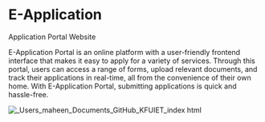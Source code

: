 # E-Application


 Application Portal Website 


E-Application Portal is an online platform with a user-friendly frontend interface that makes it easy to apply for a variety of services. Through this portal, users can access a range of forms, upload relevant documents, and track their applications in real-time, all from the convenience of their own home. With E-Application Portal, submitting applications is quick and hassle-free.

![_Users_maheen_Documents_GitHub_KFUIET_index html](https://user-images.githubusercontent.com/124521487/219089543-ad55f4e4-1f53-4ec0-917a-f60dc1f46c70.png)

